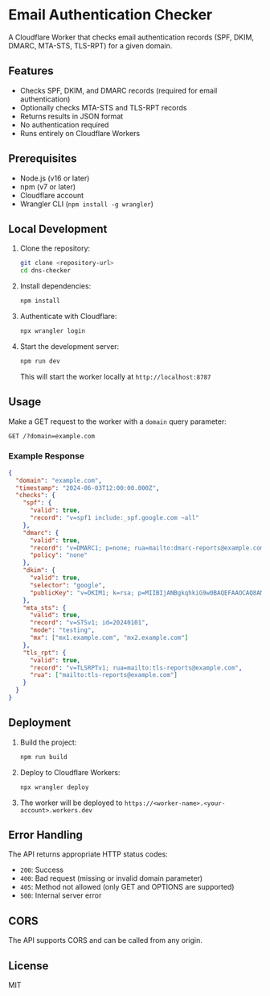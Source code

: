 # Email Authentication Checker

A Cloudflare Worker that checks email authentication records (SPF, DKIM, DMARC, MTA-STS, TLS-RPT) for a given domain.

## Features

- Checks SPF, DKIM, and DMARC records (required for email authentication)
- Optionally checks MTA-STS and TLS-RPT records
- Returns results in JSON format
- No authentication required
- Runs entirely on Cloudflare Workers

## Prerequisites

- Node.js (v16 or later)
- npm (v7 or later)
- Cloudflare account
- Wrangler CLI (`npm install -g wrangler`)

## Local Development

1. Clone the repository:
   ```bash
   git clone <repository-url>
   cd dns-checker
   ```

2. Install dependencies:
   ```bash
   npm install
   ```

3. Authenticate with Cloudflare:
   ```bash
   npx wrangler login
   ```

4. Start the development server:
   ```bash
   npm run dev
   ```

   This will start the worker locally at `http://localhost:8787`

## Usage

Make a GET request to the worker with a `domain` query parameter:

```
GET /?domain=example.com
```

### Example Response

```json
{
  "domain": "example.com",
  "timestamp": "2024-06-03T12:00:00.000Z",
  "checks": {
    "spf": {
      "valid": true,
      "record": "v=spf1 include:_spf.google.com ~all"
    },
    "dmarc": {
      "valid": true,
      "record": "v=DMARC1; p=none; rua=mailto:dmarc-reports@example.com;",
      "policy": "none"
    },
    "dkim": {
      "valid": true,
      "selector": "google",
      "publicKey": "v=DKIM1; k=rsa; p=MIIBIjANBgkqhkiG9w0BAQEFAAOCAQ8AMIIBCgKCAQEA..."
    },
    "mta_sts": {
      "valid": true,
      "record": "v=STSv1; id=20240101",
      "mode": "testing",
      "mx": ["mx1.example.com", "mx2.example.com"]
    },
    "tls_rpt": {
      "valid": true,
      "record": "v=TLSRPTv1; rua=mailto:tls-reports@example.com",
      "rua": ["mailto:tls-reports@example.com"]
    }
  }
}
```

## Deployment

1. Build the project:
   ```bash
   npm run build
   ```

2. Deploy to Cloudflare Workers:
   ```bash
   npx wrangler deploy
   ```

3. The worker will be deployed to `https://<worker-name>.<your-account>.workers.dev`

## Error Handling

The API returns appropriate HTTP status codes:

- `200`: Success
- `400`: Bad request (missing or invalid domain parameter)
- `405`: Method not allowed (only GET and OPTIONS are supported)
- `500`: Internal server error

## CORS

The API supports CORS and can be called from any origin.

## License

MIT
